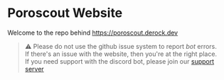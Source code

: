 # Poroscout Website
Welcome to the repo behind https://poroscout.derock.dev

> ⚠️ Please do not use the github issue system to report *bot* errors.  
> If there's an issue with the website, then you're at the right place.  
> If you need support with the discord bot, please join our [support server](https://discord.gg/dvvH6knvsG)